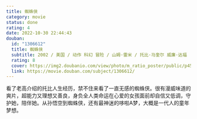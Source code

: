 ```yaml
---
title: 蜘蛛侠
category: movie
status: done
rating: 4
date: 2022-10-30 22:44:43
douban:
  id: "1306612"
  title: 蜘蛛侠
  subtitle: 2002 / 美国 / 动作 科幻 冒险 / 山姆·雷米 / 托比·马奎尔 威廉·达福
  rating: 8
  cover: https://img2.doubanio.com/view/photo/m_ratio_poster/public/p457050361.jpg
  link: https://movie.douban.com/subject/1306612/
---
```


看了老高介绍的托比人生经历，禁不住来看了一直无感的蜘蛛侠。很有漫威味道的爽片，超能力又理想又善良，身负全人类命运在心爱的女孩面前却自信又低调，守护她，陪伴她。从孙悟空到蜘蛛侠，还有最神迷的哆啦A梦，大概是一代人的童年梦想。